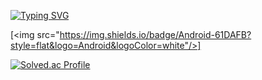 [![Typing SVG](https://readme-typing-svg.demolab.com?font=Fira+Code&weight=600&pause=1000&color=000000&background=46FFE400&center=true&vCenter=true&random=true&width=435&lines=Shimnaldo's+Github)](https://git.io/typing-svg)


[<img src="https://img.shields.io/badge/Android-61DAFB?style=flat&logo=Android&logoColor=white"/>]

[![Solved.ac Profile](http://mazassumnida.wtf/api/generate_badge?boj=jc9746)](https://solved.ac/20171193)<br/>
